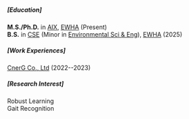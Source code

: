 <p></p>

##### [Education]
**M.S./Ph.D.** in [AIX](https://aix.ewha.ac.kr/), [EWHA](http://www.ewha.ac.kr/ewha/index.do) (Present)<br>
**B.S.** in [CSE](https://cse.ewha.ac.kr/cse/index.do) (Minor in [Environmental Sci & Eng](https://environewha.ewha.ac.kr/environewhaeng/index.do)), [EWHA](http://www.ewha.ac.kr/ewha/index.do) (2025)

##### [Work Experiences]
[CnerG Co., Ltd](https://cnerg.net/) (2022--2023)

##### [Research Interest]
Robust Learning<br>
Gait Recognition
